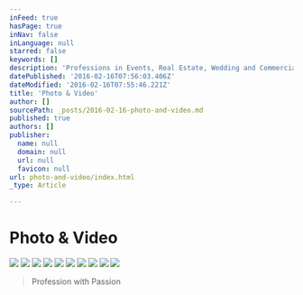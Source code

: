 ```yaml
---
inFeed: true
hasPage: true
inNav: false
inLanguage: null
starred: false
keywords: []
description: 'Professions in Events, Real Estate, Wedding and Commercial photos and video production'
datePublished: '2016-02-16T07:56:03.406Z'
dateModified: '2016-02-16T07:55:46.221Z'
title: 'Photo & Video'
author: []
sourcePath: _posts/2016-02-16-photo-and-video.md
published: true
authors: []
publisher:
  name: null
  domain: null
  url: null
  favicon: null
url: photo-and-video/index.html
_type: Article

---
```

# Photo & Video
![](https://the-grid-user-content.s3-us-west-2.amazonaws.com/80f6f3c7-780d-4749-a424-4c33c9ec92a2.jpg)
![](https://the-grid-user-content.s3-us-west-2.amazonaws.com/97eeed1e-6219-4d68-a59b-7047908b6730.jpg)
![](https://the-grid-user-content.s3-us-west-2.amazonaws.com/93ba7b24-a047-4813-96f2-0bbf0b0d3615.jpg)
![](https://the-grid-user-content.s3-us-west-2.amazonaws.com/3d386e72-6e47-4379-bb54-4314c09367a1.jpg)
![](https://the-grid-user-content.s3-us-west-2.amazonaws.com/8b7153b8-b9a0-4015-a63a-43849d2ceeca.jpg)
![](https://the-grid-user-content.s3-us-west-2.amazonaws.com/7ff29d97-f9e7-4b0b-8d9e-f424835f97df.jpg)
![](https://the-grid-user-content.s3-us-west-2.amazonaws.com/6832e461-56f1-4cce-9a72-244ec5d49642.jpg)
![](https://the-grid-user-content.s3-us-west-2.amazonaws.com/ed9dd433-2505-47a9-88cd-6f56ce0ed034.jpg)
![](https://the-grid-user-content.s3-us-west-2.amazonaws.com/5ea5d266-74f6-4ea4-86aa-f1aab5723c62.jpg)
![](https://the-grid-user-content.s3-us-west-2.amazonaws.com/74091cd7-dcdc-4fa5-9658-ed6724167d9b.jpg)

> Profession with Passion